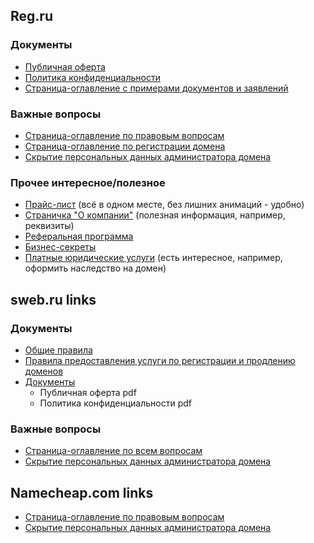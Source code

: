 ## Reg.ru

### Документы

- [Публичная оферта](https://www.reg.ru/legal/retail_oferta)
- [Политика конфиденциальности](https://www.reg.ru/company/privacy)
- [Страница-оглавление с примерами документов и заявлений](https://www.reg.ru/legal/)

### Важные вопросы

- [Страница-оглавление по правовым вопросам](https://help.reg.ru/hc/ru/categories/4408054404753-%D0%9F%D1%80%D0%B0%D0%B2%D0%BE%D0%B2%D1%8B%D0%B5-%D0%B2%D0%BE%D0%BF%D1%80%D0%BE%D1%81%D1%8B)
- [Страница-оглавление по регистрации домена](https://help.reg.ru/hc/ru/sections/4408054406673-%D0%A0%D0%B5%D0%B3%D0%B8%D1%81%D1%82%D1%80%D0%B0%D1%86%D0%B8%D1%8F-%D0%B4%D0%BE%D0%BC%D0%B5%D0%BD%D0%B0)
- [Скрытие персональных данных администратора домена](https://help.reg.ru/hc/ru/articles/4408047142801-%D0%A1%D0%BA%D1%80%D1%8B%D1%82%D0%B8%D0%B5-%D0%BF%D0%B5%D1%80%D1%81%D0%BE%D0%BD%D0%B0%D0%BB%D1%8C%D0%BD%D1%8B%D1%85-%D0%B4%D0%B0%D0%BD%D0%BD%D1%8B%D1%85-%D0%B0%D0%B4%D0%BC%D0%B8%D0%BD%D0%B8%D1%81%D1%82%D1%80%D0%B0%D1%82%D0%BE%D1%80%D0%B0-%D0%B4%D0%BE%D0%BC%D0%B5%D0%BD%D0%B0)

### Прочее интересное/полезное

- [Прайс-лист](https://www.reg.ru/company/prices/) (всё в одном месте, без лишних анимаций - удобно)
- [Страничка "О компании"](https://www.reg.ru/company/) (полезная информация, например, реквизиты)
- [Реферальная программа](https://www.reg.ru/reseller/referral-program/)
- [Бизнес-секреты](https://www.reg.ru/reseller/business-secrets/)
- [Платные юридические услуги](https://www.reg.ru/legal_services) (есть интересное, например, оформить наследство на домен)


## sweb.ru links

### Документы

- [Общие правила](https://sweb.ru/support/rules/)
- [Правила предоставления услуги по регистрации и продлению доменов](https://sweb.ru/support/rules/#link_reg_3)
- [Документы](https://sweb.ru/documents/)
    - Публичная оферта pdf
    - Политика конфиденциальности pdf

### Важные вопросы

- [Страница-оглавление по всем вопросам](https://help.sweb.ru/)
- [Скрытие персональных данных администратора домена](https://help.sweb.ru/entry/88/#6)


## Namecheap.com links

- [Страница-оглавление по правовым вопросам](https://www.namecheap.com/legal/)
- [Скрытие персональных данных администратора домена](https://www.namecheap.com/support/knowledgebase/article.aspx/775/37/do-you-provide-free-domain-privacy-subscriptions-with-every-newly-registered-domain/)

